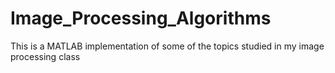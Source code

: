 # Image_Processing_Algorithms
This is a MATLAB implementation of some of the topics studied in my image processing class
